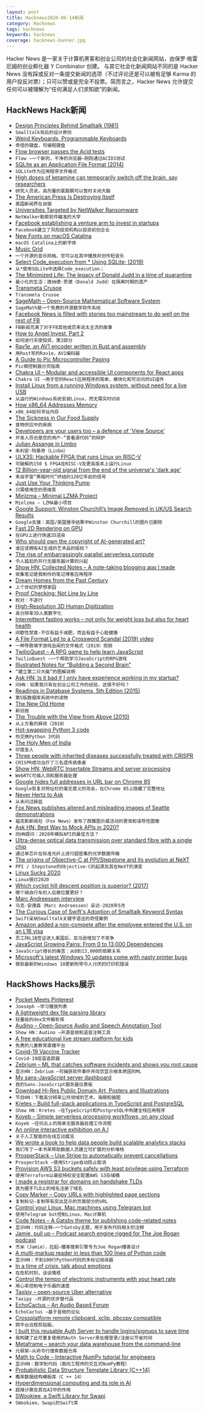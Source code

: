 ```yaml
---
layout: post
title: Hacknews2020-06-14新闻
category: Hacknews
tags: hacknews
keywords: hacknews
coverage: hacknews-banner.jpg
---
```


Hacker News 是一家关于计算机黑客和创业公司的社会化新闻网站，由保罗·格雷厄姆的创业孵化器 Y Combinator 创建。
与其它社会化新闻网站不同的是 Hacker News 没有踩或反对一条提交新闻的选项（不过评论还是可以被有足够 Karma 的用户投反对票）；只可以赞或是完全不投票。简而言之，Hacker News 允许提交任何可以被理解为“任何满足人们求知欲”的新闻。

## HackNews Hack新闻


- [Design Principles Behind Smalltalk (1981)](https://www.cs.virginia.edu/~evans/cs655/readings/smalltalk.html)
- `Smalltalk背后的设计原则`
- [Weird Keyboards, Programmable Keyboards](https://blog.gboards.ca/2020/01/weird-keyboards-programmable-keyboards.html?m=1)
- `奇怪的键盘，可编程键盘`
- [Flow browser passes the Acid tests](https://www.ekioh.com/devblog/acid)
- `Flow –一个新的，干净的浏览器–刚刚通过ACID3测试`
- [SQLite as an Application File Format (2014)](https://sqlite.org/appfileformat.html)
- `SQLite作为应用程序文件格式`
- [High doses of ketamine can temporarily switch off the brain, say researchers](https://www.cam.ac.uk/research/news/high-doses-of-ketamine-can-temporarily-switch-off-the-brain-say-researchers)
- `研究人员说，高剂量的氯胺酮可以暂时关闭大脑`
- [The American Press Is Destroying Itself](https://taibbi.substack.com/p/the-news-media-is-destroying-itself?r=2&utm_campaign=post&utm_medium=web&utm_source=hackernews)
- `美国新闻界在自毁`
- [Universities Targeted by NetWalker Ransomware](https://www.insidehighered.com/news/2020/06/11/colleges-face-evolving-cyber-extortion-threat)
- `NetWalker勒索软件瞄准的大学`
- [Facebook establishing a venture arm to invest in startups](https://www.axios.com/facebook-establishing-a-venture-arm-to-invest-in-startups-91d9ee71-2282-4032-8f31-45b861a6ba9c.html)
- `Facebook建立了风险投资机构以投资初创企业`
- [New Fonts on macOS Catalina](https://typography.guru/journal/awesome-catalina-fonts/)
- `macOS Catalina上的新字体`
- [Music Grid](https://music-grid.surge.sh)
- `一个开源的音乐网格，您可以在其中播放并创作短音乐`
- [Select Code_execution from * Using SQLite; (2019)](https://media.ccc.de/v/36c3-10701-select_code_execution_from_using_sqlite)
- `从*使用SQLite中选择Code_execution；`
- [The Minimized Life: The legacy of Donald Judd in a time of quarantine](https://newrepublic.com/article/157541/donald-judd-moma-coronavirus-minimalism-marfa)
- `最小化的生活：唐纳德·贾德（Donald Judd）在隔离时期的遗产`
- [Transmeta Crusoe](https://en.wikipedia.org/wiki/Transmeta_Crusoe)
- `Transmeta Crusoe`
- [SageMath – Open-Source Mathematical Software System](https://www.sagemath.org/)
- `SageMath是一个免费的开源数学软件系统`
- [Facebook News is filled with stories too mainstream to do well on the rest of FB](https://www.niemanlab.org/2020/06/the-new-facebook-news-is-filled-with-stories-that-are-way-too-mainstream-to-do-well-on-the-rest-of-facebook/)
- `FB新闻充满了对于FB其他成员来说太主流的故事`
- [How to Angel Invest, Part 2](https://nav.al/angel-2)
- `如何进行天使投资，第2部分`
- [Rav1e, an AV1 encoder written in Rust and assembly](https://github.com/xiph/rav1e)
- `用Rust写的Rav1e，AV1编码器`
- [A Guide to Pic Microcontroller Paging](https://jetholt.com/micro/a-guide-to-pic-paging/)
- `Pic微控制器分页指南`
- [Chakra UI – Modular and accessible UI components for React apps](https://chakra-ui.com)
- `Chakra UI –用于您的React应用程序的简单，模块化和可访问的UI组件`
- [Install Linux from a running Windows system, without need for a live USB](https://github.com/mikeslattery/tunic)
- `从运行的Windows系统安装Linux，而无需实时USB`
- [How x86_64 Addresses Memory](https://blog.yossarian.net/2020/06/13/How-x86_64-addresses-memory)
- `x86_64如何寻址内存`
- [The Sickness in Our Food Supply](https://www.nybooks.com/articles/2020/06/11/covid-19-sickness-food-supply/)
- `食物供应中的疾病`
- [Developers are your users too – a defence of 'View Source'](https://medium.com/@jasoncartwright/developers-are-your-users-too-73e186dc8fd2)
- `开发人员也是您的用户-“查看源代码”的辩护`
- [Julian Assange in Limbo](https://www.lrb.co.uk/the-paper/v42/n12/patrick-cockburn/julian-assange-in-limbo)
- `朱利安·阿桑奇（Linbo）`
- [ULX3S: Hackable FPGA that runs Linux on RISC-V](https://ulx3s.github.io/)
- `可破解的150 $ FPGA在RISC-V及更高版本上运行Linux`
- [12 Billion-year-old signal from the end of the universe's 'dark age'](https://phys.org/news/2020-06-scientists-billion-year-old-universe-dark-age.html)
- `来自宇宙“黑暗时代”终结的120亿年前的信号`
- [Just Use Your Thinking Pump](https://www.nybooks.com/articles/2020/07/02/just-use-your-thinking-pump/)
- `只需使用您的思维泵`
- [Minlzma – Minimal LZMA Project](https://github.com/ionescu007/minlzma)
- `Minlzma – LZMA最小项目`
- [Google Support: Winston Churchill’s Image Removed in UK/US Search Results](https://support.google.com/websearch/thread/53297714)
- `Google支援：英国/美国搜寻结果中Winston Churchill的图片已删除`
- [Fast 2D Rendering on GPU](https://raphlinus.github.io/rust/graphics/gpu/2020/06/13/fast-2d-rendering.html)
- `在GPU上进行快速2D渲染`
- [Who should own the copyright of AI-generated art?](https://aimade.art/blogs/news/who-should-own-the-copyright-of-ai-generated-art)
- `谁应该拥有AI生成的艺术品的版权？`
- [The rise of embarrassingly parallel serverless compute](https://davidwells.io/blog/rise-of-embarrassingly-parallel-serverless-compute)
- `令人尴尬的并行无服务器计算的兴起`
- [Show HN: Collected Notes – A note-taking blogging app I made](https://collectednotes.com/)
- `收集笔记是我制作的笔记博客应用程序`
- [Dream Homes from the Past Century](https://www.bbc.com/culture/article/20190521-10-dream-homes-from-the-past-century)
- `上个世纪的梦想家园`
- [Proof Checking: Not Line by Line](https://rjlipton.wordpress.com/2020/06/13/proof-checking-not-line-by-line/)
- `校对：不逐行`
- [High-Resolution 3D Human Digitization](https://shunsukesaito.github.io/PIFu/)
- `高分辨率3D人类数字化`
- [Intermittent fasting works – not only for weight loss but also for heart health](https://www.washingtonpost.com/health/intermittent-fasting-works-for-many--not-only-for-weight-loss-but-also-for-heart-health/2020/06/12/11420c1c-a4d5-11ea-b619-3f9133bbb482_story.html)
- `间歇性禁食-不仅有益于减肥，而且有益于心脏健康`
- [A File Format Led to a Crossword Scandal (2019) video](https://www.youtube.com/watch?v=9aHfK8EUIzg)
- `一种导致填字游戏丑闻的文件格式（2019）视频`
- [TwilioQuest – A RPG game to help learn JavaScript](https://www.twilio.com/quest)
- `TwilioQuest –一个帮助学习JavaScript的RPG游戏`
- [Illustrated Notes for “Building a Second Brain”](https://maggieappleton.com/basb)
- `“建立第二只大脑”的图解说明`
- [Ask HN: Is it bad if I only have experience working in my startup?](item?id=23514857)
- `问HN：如果我只有在创业公司工作的经验，这很不好吗？`
- [Readings in Database Systems, 5th Edition (2015)](http://www.redbook.io/)
- `第5版数据库系统中的读物`
- [The New Old Home](https://www.yakcollective.org/projects/the-new-old-home)
- `新旧居`
- [The Trouble with the View from Above (2010)](https://www.cato-unbound.org/2010/09/08/james-c-scott/trouble-view-above)
- `从上方看的麻烦（2010）`
- [Hot-swapping Python 3 code](https://github.com/say4n/hotreload)
- `热交换Python 3代码`
- [The Holy Men of India](https://realization.org/p/misc/jung.holy-men-of-india.html)
- `印度圣人`
- [Three people with inherited diseases successfully treated with CRISPR](https://www.newscientist.com/article/2246020-three-people-with-inherited-diseases-successfully-treated-with-crispr)
- `CRISPR成功治疗了三名遗传病患者`
- [Show HN: WebRTC Insertable Streams and server processing](https://github.com/pion/webrtc/tree/master/examples/insertable-streams)
- `WebRTC可插入流和服务器处理`
- [Google hides full addresses in URL bar on Chrome 85](https://www.androidpolice.com/2020/06/12/google-resumes-its-senseless-attack-on-the-url-bar-hides-full-addresses-on-chrome-canary/)
- `Google恢复对网址栏的毫无意义的攻击，在Chrome 85上隐藏了完整地址`
- [Never Hertz to Ask](https://alexdanco.com/2020/06/14/never-hertz-to-ask/)
- `从未问过赫兹`
- [Fox News publishes altered and misleading images of Seattle demonstrations](https://edition.cnn.com/2020/06/13/media/seattle-fox-news-autonomous-zone-protest/index.html)
- `福克斯新闻社（Fox News）发布了西雅图示威活动的更改和误导性图像`
- [Ask HN: Best Way to Mock APIs in 2020?](item?id=23515857)
- `向HN提问：2020年模拟API的最佳方法？`
- [Ultra-dense optical data transmission over standard fibre with a single chip](https://www.nature.com/articles/s41467-020-16265-x)
- `通过单芯片在标准光纤上进行超密集的光学数据传输`
- [The origins of Objective-C at PPI/Stepstone and its evolution at NeXT](https://dl.acm.org/doi/10.1145/3386332)
- `PPI / Stepstone的Objective-C的起源及其在NeXT的演变`
- [Linux Sucks 2020](https://m.youtube.com/watch?v=cZN5n6C9gM4)
- `Linux很烂2020`
- [Which cyclist hill descent position is superior? (2017)](https://www.linkedin.com/pulse/which-cyclist-hill-descent-position-really-superior-froome-blocken)
- `哪个骑自行车的人后裔位置更好？`
- [Marc Andreessen interview](https://www.theobservereffect.org/marc.html)
- `马克·安德森（Marc Andreessen）采访-2020年5月`
- [The Curious Case of Swift's Adoption of Smalltalk Keyword Syntax](https://blog.metaobject.com/2020/06/the-curious-case-of-swift-adoption-of.html)
- `Swift采纳Smalltalk关键字语法的奇怪案例`
- [Amazon added a non-compete after the employee entered the U.S. on an L1B visa](https://twitter.com/dvassallo/status/1157729616259235840)
- `员工持L1B签证进入美国后，亚马逊增加了不竞争`
- [JavaScript Growing Pains: From 0 to 13,000 Dependencies](https://pragmaticpineapple.com/javascript-growing-pains-from-0-to-13000-dependencies/)
- `JavaScript增长的痛苦：从0到13,000的依赖关系`
- [Microsoft's latest Windows 10 updates come with nasty printer bugs](https://www.engadget.com/microsofts-windows-10-updates-printer-bugs-000112943.html)
- `微软最新的Windows 10更新附带令人讨厌的打印机错误`


## HackShows Hacks展示

- [ Pocket Meets Pinterest](https://jooseph.com/)
- `Jooseph –学习播放列表`
- [ A lightweight dex file parsing library](https://github.com/tboox/dexbox)
- `轻量级的dex文件解析库`
- [ Audino – Open-Source Audio and Speech Annotation Tool](https://github.com/midas-research/audino)
- `Show HN：Audino –开源音频和语音注释工具`
- [ A free educational live stream platform for kids](https://dexter.live/)
- `免费的儿童教育直播平台`
- [ Covid-19 Vaccine Tracker](https://www.covidvax.news/progress/)
- `Covid-19疫苗追踪器`
- [ Zebrium – ML that catches software incidents and shows you root cause](https://www.zebrium.com)
- `显示HN：Zebrium –可捕获软件事件并向您显示根本原因的ML`
- [ My sans-JavaScript server dashboard](https://notryan.com/status/)
- `我的Sans-JavaScript服务器仪表板`
- [ Download Hi-Res Public Domain Art, Posters and Illustrations](https://artvee.com/)
- `节目HN：下载高分辨率公共领域的艺术，海报和插图`
- [ Kretes – Build full-stack applications in TypeScript and PostgreSQL](https://kretes.dev/)
- `Show HN：Kretes –在TypeScript和PostgreSQL中构建全栈应用程序`
- [ Koyeb – Simple serverless processing workflows, on any cloud](https://www.koyeb.com/)
- `Koyeb –任何云上的简单无服务器处理工作流程`
- [ An online interactive exhibition on A.I](http://www.i-am.ai/)
- `关于人工智能的在线互动展览`
- [ We wrote a book to help data people build scalable analytics stacks](https://www.holistics.io/books/setup-analytics/)
- `我们写了一本书来帮助数据人员建立可扩展的分析堆栈`
- [ ProsperStack – Use Stripe to automatically prevent cancellations](https://prosperstack.com/)
- `ProsperStack –使用Stripe自动防止取消`
- [ Provision AWS S3 buckets safely with least privilege using Terraform](https://github.com/k9securityio/tf_s3_bucket)
- `使用Terraform以最低特权安全配置AWS S3存储桶`
- [ I made a registrar for domains on handshake TLDs](https://gateway.io)
- `我为握手TLD上的域名注册了域名`
- [ Copy Marker – Copy URLs with highlighted page sections](https://github.com/kamranahmedse/copy-marker#:~:text=Copy%20Marker%20allows,in%20the%20URL.)
- `复制标记–复制带有突出显示的页面部分的URL`
- [ Control your Linux, Mac machines using Telegram bot](https://github.com/krishnanunnir/server_monitor_bot)
- `使用Telegram bot控制Linux，Mac计算机`
- [ Code Notes – A Gatsby theme for publishing code-related notes](https://zander.wtf/blog/code-notes-release)
- `显示HN：代码注释–一个Gatsby主题，用于发布代码相关的注释`
- [ Jamie, pull up – Podcast search engine rigged for The Joe Rogan podcast](https://jamiepullup.com/)
- `杰米（Jamie），拉起–播客搜索引擎专为Joe Rogan播客设计`
- [ A multi-markup reader in less than 100 lines of Python code](https://gist.github.com/miraculixx/900a28a94c375b7259b1f711b93417d3)
- `显示HN：不到100行Python代码的多标记阅读器`
- [ In a time of crisis, talk about emotions](https://moodlight.team/)
- `在危机时刻，谈谈情感`
- [ Control the tempo of electronic instruments with your heart rate](https://github.com/schollz/heartbpm)
- `用心率控制电子乐器的速度`
- [ Taxipy – open-source Uber alternative](https://bitbucket.org/nkloga/taxipy-frontend)
- `Taxipy –开源的优步替代品`
- [ EchoCactus – An Audio Based Forum](https://echocactus.com/)
- `EchoCactus –基于音频的论坛`
- [ Crossplatform remote clipboard. xclip, pbcopy compatible](https://github.com/ms-jpq/isomorphic-copy)
- `跨平台远程剪贴板。 `
- [ I built this reusable Auth Server to handle logins/signups to save time](https://github.com/authui/authui-server)
- `我构建了此可重复使用的Auth Server来处理登录/注册以节省时间`
- [ Metaframe – search your data warehouse from the command-line](https://github.com/rsyi/metaframe)
- `元框架–从命令行搜索数据仓库`
- [ Math to Code – Interactive NumPy tutorial for engineers](https://mathtocode.com)
- `显示HN：数学到代码（面向工程师的交互式NumPy教程）`
- [ Probabilistic Data Structure Template Library (C++14)](https://github.com/zaghaghi/pdstl)
- `概率数据结构模板库（C ++ 14）`
- [ Hyperdimensional computing and its role in AI](https://medium.com/@givi.odikadze/hyperdimensional-computing-and-its-role-in-ai-d6dc2828e6d6)
- `超维计算及其在AI中的作用`
- [ SWookiee, a Swift Library for Swapi](https://github.com/pokanop/swookiee)
- `SWookiee，Swapi的Swift库`

